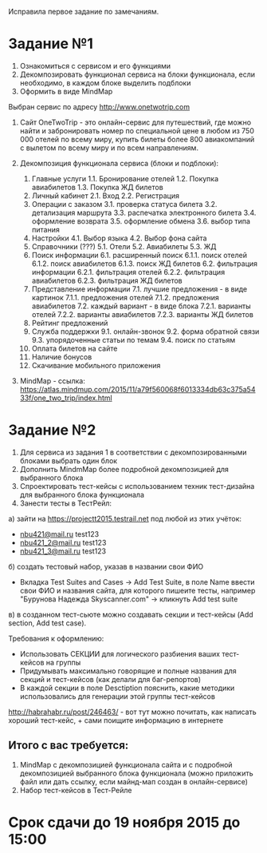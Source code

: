 Исправила первое задание по замечаниям.
# Задание №1
1. Ознакомиться с сервисом и его функциями
2. Декомпозировать функционал сервиса на блоки функционала, если необходимо, в каждом блоке выделить подблоки 
3. Оформить в виде MindMap

Выбран сервис по адресу http://www.onetwotrip.com

1. Сайт OneTwoTrip - это онлайн-сервис для путешествий, где можно найти и забронировать номер по специальной цене в любом из 750 000 отелей по всему миру, купить билеты более 800 авиакомпаний с вылетом по всему миру и по всем направлениям.

2. Декомпозиция функционала сервиса (блоки и подблоки):
    1.	Главные услуги
        1.1.	Бронирование отелей
        1.2.	Покупка авиабилетов
        1.3.	Покупка ЖД билетов
    2.	Личный кабинет
        2.1.	 Вход
        2.2.	 Регистрация
    3.	Операции с заказом
        3.1.	 проверка статуса билета
        3.2.	 детализация маршрута
        3.3.	 распечатка электронного билета
        3.4.	 оформление возврата
        3.5.	 оформление обмена
        3.6.	 выбор типа питания
    4.	Настройки
        4.1.	 Выбор языка
        4.2.	 Выбор фона сайта
    5.	Справочники (???)
        5.1.	 Отели
        5.2.	 Авиабилеты
        5.3.	 ЖД
    6.	Поиск информации
        6.1.	 расширенный поиск
            6.1.1.	поиск отелей
            6.1.2.	поиск авиабилетов
            6.1.3.	поиск ЖД билетов
        6.2.	 фильтрация информации
            6.2.1.	фильтрация отелей
            6.2.2.	фильтрация авиабилетов
            6.2.3.	фильтрация ЖД билетов
    7.	Представление информации
        7.1.	 лучшие предложения - в виде картинок
            7.1.1.	предложения отелей
            7.1.2.	предложения авиабилетов
        7.2.	 каждый вариант - в виде блока
            7.2.1.	варианты отелей
            7.2.2.	варианты авиабилетов
            7.2.3.	варианты ЖД билетов
    8.	Рейтинг предложений
    9.	Служба поддержки
        9.1.	 онлайн-звонок
        9.2.	 форма обратной связи
        9.3.	 упорядоченные статьи по темам
        9.4.	 поиск по статьям
    10.	Оплата билетов на сайте
    11. Наличие бонусов
    12. Скачивание мобильного приложения


3. MindMap - ссылка: https://atlas.mindmup.com/2015/11/a79f560068f6013334db63c375a5433f/one_two_trip/index.html





# Задание №2
1. Для сервиса из задания 1 в соответствии с декомпозированными блоками выбрать один блок
2. Дополнить MindmMap более подробной декомпозицией для выбранного блока
3. Cпроектировать тест-кейсы с использованием техник тест-дизайна для выбранного блока функционала
4. Занести тесты в ТестРейл:

а) зайти на https://projectt2015.testrail.net под любой из этих учёток:
- nbu421@mail.ru test123
- nbu421_2@mail.ru test123
- nbu421_3@mail.ru test123

б) создать тестовый набор, указав в названии свои ФИО
- Вкладка Test Suites and Cases -> Add Test Suite, в поле Name ввести свои ФИО и названия сайта, для которого пишеите тесты, например "Бурунова Надежда Skyscanner.com" -> кликнуть Add test suite

в) в созданном тест-сьюте можно создавать секции и тест-кейсы (Add section, Add test case). 

Требования к оформлению:
- Использовать СЕКЦИИ для логического разбиения ваших тест-кейсов на группы
- Придумывать максимально говорящие и полные названия для секций и тест-кейсов (как делали для баг-репортов)
- В каждой секции в поле Desctiption пояснить, какие методики использовались для генерации этой группы тест-кейсов

http://habrahabr.ru/post/246463/ - вот тут можно почитать, как написать хороший тест-кейс, + сами поищите информацию в интернете

## Итого с вас требуется:
1. MindMap с декомпозицией функционала сайта и с подробной декомпозицией выбранного блока функционала (можно приложить файл или дать ссылку, если майнд-мап создан в онлайн-сервисе)
2. Набор тест-кейсов в Тест-Рейле

# Срок сдачи до 19 ноября 2015 до 15:00
